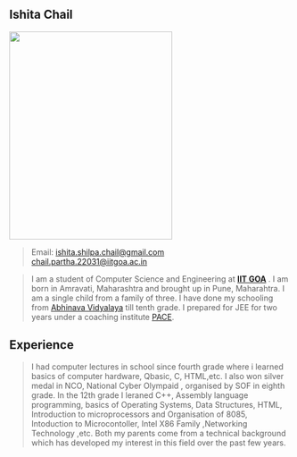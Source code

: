  **Ishita Chail**
 ---
 
 <img src="https://user-images.githubusercontent.com/54792560/232725723-e97407b9-f2f9-4e3f-a7ba-022d205d433a.jpg" width="292" height="372"> 

> Email: <ishita.shilpa.chail@gmail.com> <br>        <chail.partha.22031@iitgoa.ac.in>

> I am a student of Computer Science and Engineering at **[IIT GOA](https://iitgoa.ac.in/)** . I am born in Amravati, Maharashtra and brought up in Pune, Maharahtra. I am a single child from a family of three. I have done my schooling from [Abhinava Vidyalaya](https://en.wikipedia.org/wiki/Abhinava_Vidyalaya,_Pune#:~:text=Abhinava%20Vidyalaya%20English%20Medium%20School,Bhaskar%20Virkar%20alias%20Tatyasaheb%20Virkar.) till tenth grade. I prepared for JEE for two years under a coaching institute [PACE](https://iitianspace.com/).

**Experience**
---
 
> I had computer lectures in school since fourth grade where i learned basics of computer hardware, Qbasic, C, HTML,etc. I also won silver medal in NCO, National Cyber Olympaid , organised by SOF in eighth grade. In the 12th grade I leraned C++, Assembly language programming, basics of Operating Systems, Data Structures, HTML, Introduction to microprocessors and Organisation of 8085, Intoduction to Microcontoller, Intel X86 Family ,Networking Technology ,etc. Both my parents come from a technical background which  has developed my interest in this field over the past few years.

